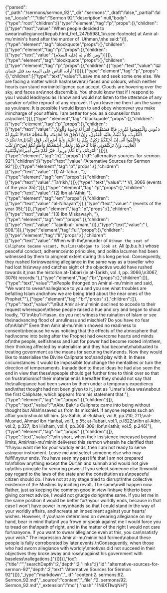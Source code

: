 {"parsed":{"_path":"/sermons/sermon_92","_dir":"sermons","_draft":false,"_partial":false,"_locale":"","title":"Sermon 92","description":null,"body":{"type":"root","children":[{"type":"element","tag":"p","props":{},"children":[{"type":"text","value":"When people decided to swear\nallegiance{#epub.html_fref_247b598f_1\n.see-footnote} at Amir al-mu'minin's hand after the murder of 'Uthman,\nhe said:"}]},{"type":"element","tag":"blockquote","props":{},"children":[{"type":"element","tag":"p","props":{},"children":[{"type":"text","value":"ومن كلام له (عليه السلام)"}]}]},{"type":"element","tag":"blockquote","props":{},"children":[{"type":"element","tag":"p","props":{},"children":[{"type":"text","value":"لمّا أراده الناس على البيعة بعد قتل عثمان"}]}]},{"type":"element","tag":"p","props":{},"children":[{"type":"text","value":"Leave me and seek some one else. We are facing a matter which has\n(several) faces and colours, which neither hearts can stand nor\nintelligence can accept. Clouds are hovering over the sky, and faces are\nnot discernible. You should know that if I respond to you I would lead\nyou as I know and would not listen to the utterance of any speaker or\nthe reproof of any reprover. If you leave me then I am the same as you\nare. It is possible I would listen to and obey whomever you make in\ncharge of your affairs. I am better for you as a counsellor than as\nchief."}]},{"type":"element","tag":"blockquote","props":{},"children":[{"type":"element","tag":"p","props":{},"children":[{"type":"text","value":"دَعُوني وَالْـتَمِسُوا غَيْرِي; فإِنَّا مُسْتَقْبِلُونَ أَمْراً لَهُ وُجُوهٌ وَأَلْوَانٌ; لاَ تَقُومُ لَهُ\nالْقُلُوبُ، وَلاَ تَثْبُتُ عَلَيْهِ الْعُقُولُ، وَإِنَّ الاْفَاقَ قَدْ أَغَامَتْ، وَالْـمَحَجَّةَ قَدْ تَنَكَّرَتْ.\nوَاعْلَمُوا أَنِّي إنْ أَجَبْتُكُمْ رَكِبْتُ بِكُمْ مَا أَعْلَمُ، وَلَمْ أُصْغِ إِلَى قَوْلِ الْقَائِلِ وَعَتْبِ\nالْعَاتِبِ، وَإِنْ تَرَكْتُمُونِي فَأَنَا كَأَحَدِكُمْ; وَلَعَلِّي أَسْمَعُكُمْ وَأَطْوَعُكُمْ لِمنْ وَلَّيْتُمُوهُ\nأَمْرَكُمْ، وَأَنَا لَكُمْ وَزِيراً، خَيْرٌ لَكُمْ مِنِّي أَمِيراً!"}]}]},{"type":"element","tag":"h2","props":{"id":"alternative-sources-for-sermon-92"},"children":[{"type":"text","value":"Alternative Sources for Sermon 92"}]},{"type":"element","tag":"p","props":{},"children":[{"type":"text","value":"(1) Al-Tabari, "},{"type":"element","tag":"em","props":{},"children":[{"type":"text","value":"Ta'rikh,"}]},{"type":"text","value":"* VI, 3066 (events of the year 35);"}]},{"type":"element","tag":"p","props":{},"children":[{"type":"text","value":"(2) Ibn al-'Athir, "},{"type":"element","tag":"em","props":{},"children":[{"type":"text","value":"al-Nihayah"}]},{"type":"text","value":" (events of the year 35);"}]},{"type":"element","tag":"p","props":{},"children":[{"type":"text","value":"(3) Ibn Miskawayh, "},{"type":"element","tag":"em","props":{},"children":[{"type":"text","value":"Tajarib al-'umam,"}]},{"type":"text","value":" I, 508."}]},{"type":"element","tag":"ul","props":{},"children":[{"type":"element","tag":"li","props":{},"children":[{"type":"text","value":"When with the\nmurder of `Uthman the seat of Caliphate became vacant, Muslims\nbegan to look at `Ali (p.b.u.h.) whose peaceful conduct, adherence\nto principles, and politia lacumen had been witnessed by them to a\ngreat extent during this long period. Consequently, they rushed for\nswearing allegiance in the same way as a traveller who had lost his\nway and catches sight of the objective would have rushed towards it,\nas the historian at-Tabari (in at-Tarikh, vol .I, pp. 3066,\n3067, 3076) records:"},{"type":"element","tag":"br","props":{},"children":[]},{"type":"text","value":"\nPeople thronged on Amir al-mu'minin and said, \"We want to swear\nallegiance to you and you see what troubles are befalling Islam and\nhow we are being tried about the near ones of the Prophet.\""},{"type":"element","tag":"br","props":{},"children":[]},{"type":"text","value":"\nBut Amir al-mu'minin declined to accede to their request whereupon\nthese people raised a hue and cry and began to shout loudly, \"O'\nAbu'l-Hasan, do you not witness the ruination of Islam or see the\nadvancing flood of unruliness and mischief? Do you have no fear of\nAllah?\" Even then Amir al-mu'minin showed no readiness to consent\nbecause he was noticing that the effects of the atmosphere that had\ncome into being after the Prophet had overcome hearts and minds of\nthe people, selfishness and lust for power had become rooted in\nthem, their thinking affected by materialism and they had become\nhabituated to treating government as the means for securing their\nends. Now they would like to materialise the Divine Caliphate too\nand play with it. In these circumstances it would be impossible to\nchange the mentalities or turn the direction of temperaments. In\naddition to these ideas he had also seen the end in view that these\npeople should get further time to think over so that on frustration\nof their material ends hereafter they should not say that the\nallegiance had been sworn by them under a temporary expediency and\nthat thought had not been given to it, just as `Umar's idea was\nabout the first Caliphate, which appears from his statement that:"},{"type":"element","tag":"br","props":{},"children":[]},{"type":"text","value":"\nAbu Bakr's Caliphate came into being without thought but Allah\nsaved us from its mischief. If anyone repeats such an affair you\nshould kill him. (as-Sahih, al-Bukhari, vol 8, pp.210, 211;\nal-Musnad, Ahmad ibn Hanbal, vol.1, p.55; at-Tabari, vol.1, p.l822;\nIbn al-Athir, vol.2, p.327; Ibn Hisham, vol.4, pp.308-309; Ibn\nKathir, vol.5, p.246)"},{"type":"element","tag":"br","props":{},"children":[]},{"type":"text","value":"\nIn short, when their insistence increased beyond limits, Amir\nal-mu'minin delivered this sermon wherein he clarified that \"If\nyou want me for your worldly ends, then I am not ready to serve as\nyour instrument. Leave me and select someone else who may fulfil\nyour ends. You have seen my past life that I am not prepared to\nfollow anything except the Qur'an and sunnah and would not give up\nthis principle for securing power. If you select someone else I\nwould pay regard to the laws of the state and the constitution as a\npeaceful citizen should do. I have not at any stage tried to disrupt\nthe collective existence of the Muslims by inciting revolt. The same\nwill happen now. Rather, just as keeping the common good in view I\nhave hitherto been giving correct advice, I would not grudge doing\nthe same. If you let me in the same position it would be better for\nyour worldly ends, because in that case I won't have power in my\nhands so that I could stand in the way of your worldly affairs, and\ncreate an impediment against your hearts' wishes. However, if you\nare determined on swearing allegiance on my hand, bear in mind that\nif you frown or speak against me I would force you to tread on the\npath of right, and in the matter of the right I would not care for\nanyone. If you want to swear allegiance even at this, you can\nsatisfy your wish.\" The impression Amir al-mu'minin had formed\nabout these people is fully corroborated by later events.\nConsequently, when those who had sworn allegiance with worldly\nmotives did not succeed in their objectives they broke away and rose\nagainst his government with baseless\nallegations.]"}]}]}],"toc":{"title":"","searchDepth":2,"depth":2,"links":[{"id":"alternative-sources-for-sermon-92","depth":2,"text":"Alternative Sources for Sermon 92"}]}},"_type":"markdown","_id":"content:2. sermons:92. Sermon_92.md","_source":"content","_file":"2. sermons/92. Sermon_92.md","_extension":"md"},"hash":"1N9XTIwqNH"}